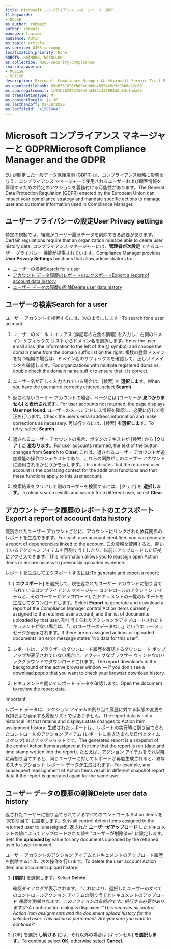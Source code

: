 ```yaml
---
title: Microsoft コンプライアンス マネージャーと GDPR
f1.keywords:
- NOCSH
ms.author: robmazz
author: robmazz
manager: laurawi
audience: Admin
ms.topic: article
ms.service: O365-seccomp
localization_priority: None
ROBOTS: NOINDEX, NOFOLLOW
ms.collection: M365-security-compliance
search.appverid:
- MOE150
- MET150
description: Microsoft Compliance Manager は、Microsoft Service Trust Portal の無料のワークフロー ベースのリスク評価ツールです。 コンプライアンス マネージャーを使用すると、Microsoft クラウド サービスに関連する規制コンプライアンス活動を追跡、割り当て、検証できます。
ms.openlocfilehash: 69e6551620fb654cb09d46554e6e3c98b6a2fc60
ms.sourcegitcommit: 1c91b7b24537d0e54d484c3379043db53c1aea65
ms.translationtype: MT
ms.contentlocale: ja-JP
ms.lasthandoff: 01/29/2020
ms.locfileid: "41595804"
---
```

# <a name="microsoft-compliance-manager-and-the-gdpr"></a><span data-ttu-id="703e5-104">Microsoft コンプライアンス マネージャーと GDPR</span><span class="sxs-lookup"><span data-stu-id="703e5-104">Microsoft Compliance Manager and the GDPR</span></span>

<span data-ttu-id="703e5-105">EU が制定した一般データ保護規則 (GDPR) は、コンプライアンス戦略に影響を与え、コンプライアンス マネージャーで使用されるユーザーおよび顧客情報を管理するための特定のアクションを義務付ける可能性があります。</span><span class="sxs-lookup"><span data-stu-id="703e5-105">The General Data Protection Regulation (GDPR) enacted by the European Union can impact your compliance strategy and mandate specific actions to manage user and customer information used in Compliance Manager.</span></span>

## <a name="user-privacy-settings"></a><span data-ttu-id="703e5-106">ユーザー プライバシーの設定</span><span class="sxs-lookup"><span data-stu-id="703e5-106">User Privacy settings</span></span>

<span data-ttu-id="703e5-107">特定の規制では、組織がユーザー履歴データを削除できる必要があります。</span><span class="sxs-lookup"><span data-stu-id="703e5-107">Certain regulations require that an organization must be able to delete user history data.</span></span> <span data-ttu-id="703e5-108">コンプライアンス マネージャーには、**管理者が次設定** できるユーザー プライバシー 機能が提供されています。</span><span class="sxs-lookup"><span data-stu-id="703e5-108">Compliance Manager provides **User Privacy Settings** functions that allow administrators to:</span></span>
  
- [<span data-ttu-id="703e5-109">ユーザーの検索</span><span class="sxs-lookup"><span data-stu-id="703e5-109">Search for a user</span></span>](#search-for-a-user)
- [<span data-ttu-id="703e5-110">アカウント データ履歴のレポートのエクスポート</span><span class="sxs-lookup"><span data-stu-id="703e5-110">Export a report of account data history</span></span>](#export-a-report-of-account-data-history)
- [<span data-ttu-id="703e5-111">ユーザー データの履歴の削除</span><span class="sxs-lookup"><span data-stu-id="703e5-111">Delete user data history</span></span>](#delete-user-data-history)
  
## <a name="search-for-a-user"></a><span data-ttu-id="703e5-112">ユーザーの検索</span><span class="sxs-lookup"><span data-stu-id="703e5-112">Search for a user</span></span>

<span data-ttu-id="703e5-113">ユーザー アカウントを検索するには、次のようにします。</span><span class="sxs-lookup"><span data-stu-id="703e5-113">To search for a user account:</span></span>
  
1. <span data-ttu-id="703e5-114">ユーザーのメール エイリアス (@記号の左側の情報) を入力し、右側のドメイン サフィックス リストからドメイン名を選択します。</span><span class="sxs-lookup"><span data-stu-id="703e5-114">Enter the user email alias (the information to the left of the @ symbol) and choose the domain name from the  domain suffix list on the right.</span></span> <span data-ttu-id="703e5-115">複数の登録ドメインを持つ組織の場合は、ドメイン名のサフィックスを確認して、正しいドメイン名を確認します。</span><span class="sxs-lookup"><span data-stu-id="703e5-115">For organizations with multiple registered domains, double check the domain name suffix to ensure that it is correct.</span></span>

2. <span data-ttu-id="703e5-116">ユーザー名が正しく入力されている場合は、[検索] を **選択します**。</span><span class="sxs-lookup"><span data-stu-id="703e5-116">When you have the username correctly entered, select **Search**.</span></span>

3. <span data-ttu-id="703e5-117">返されないユーザー アカウントの場合、ページには [ユーザーが **見つかりません] と表示されます**。</span><span class="sxs-lookup"><span data-stu-id="703e5-117">For user accounts not returned, the page displays **User not found**.</span></span> <span data-ttu-id="703e5-118">ユーザーのメール アドレス情報を確認し、必要に応じて修正を行います。</span><span class="sxs-lookup"><span data-stu-id="703e5-118">Check the user's email address information and make corrections as necessary.</span></span> <span data-ttu-id="703e5-119">再試行するには、[検索] **を選択します**。</span><span class="sxs-lookup"><span data-stu-id="703e5-119">To retry, select **Search**.</span></span>

4. <span data-ttu-id="703e5-120">返されるユーザー アカウントの場合、ボタンのテキストが [検索] から **[クリア** ] に **変わります**。</span><span class="sxs-lookup"><span data-stu-id="703e5-120">For user accounts returned, the text of the button changes from **Search** to **Clear**.</span></span> <span data-ttu-id="703e5-121">これは、返されるユーザー アカウントが追加機能の操作コンテキストであり、これらの関数がこのユーザー アカウントに適用されるかどうかを示します。</span><span class="sxs-lookup"><span data-stu-id="703e5-121">This indicates that the returned user account is the operating context for the additional functions and that these functions apply to this user account.</span></span>

5. <span data-ttu-id="703e5-122">検索結果をクリアして別のユーザーを検索するには、[クリア] を **選択します**。</span><span class="sxs-lookup"><span data-stu-id="703e5-122">To clear search results and search for a different user, select **Clear**.</span></span>

## <a name="export-a-report-of-account-data-history"></a><span data-ttu-id="703e5-123">アカウント データ履歴のレポートのエクスポート</span><span class="sxs-lookup"><span data-stu-id="703e5-123">Export a report of account data history</span></span>

<span data-ttu-id="703e5-124">識別されたユーザー アカウントごとに、アカウントにリンクされた依存関係のレポートを生成できます。</span><span class="sxs-lookup"><span data-stu-id="703e5-124">For each user account identified, you can generate a report of dependencies linked to the account.</span></span> <span data-ttu-id="703e5-125">この情報を使用すると、開いているアクション アイテムを再割り当てしたり、以前にアップロードした証拠にアクセスできます。</span><span class="sxs-lookup"><span data-stu-id="703e5-125">This information allows you to reassign open Action Items or ensure access to previously uploaded evidence.</span></span>
  
 <span data-ttu-id="703e5-126">レポートを生成してエクスポートするには:</span><span class="sxs-lookup"><span data-stu-id="703e5-126">To generate and export a report:</span></span>
  
1. <span data-ttu-id="703e5-127">[ **エクスポート]** を選択して、現在返されたユーザー アカウントに割り当てられているコンプライアンス マネージャー コントロールのアクション アイテムと、そのユーザーがアップロードしたドキュメントの一覧のレポートを生成してダウンロードします。</span><span class="sxs-lookup"><span data-stu-id="703e5-127">Select **Export** to generate and download a report of the Compliance Manager control Action Items currently assigned to the returned user account, and the list of documents uploaded by that user.</span></span> <span data-ttu-id="703e5-128">割り当てられたアクションやアップロードされたドキュメントがない場合は、「このユーザーのデータなし」というエラー メッセージが表示されます。</span><span class="sxs-lookup"><span data-stu-id="703e5-128">If there are no assigned actions or uploaded documents, an error message states "No data for this user".</span></span>

2. <span data-ttu-id="703e5-129">レポートは、ブラウザーのダウンロード履歴を確認するダウンロード ポップアップが表示されていない場合に、アクティブなブラウザー ウィンドウのバックグラウンドでダウンロードされます。</span><span class="sxs-lookup"><span data-stu-id="703e5-129">The report downloads in the background of the active browser window — if you don't see a download popup that you want to check your browser download history.</span></span>

3. <span data-ttu-id="703e5-130">ドキュメントを開いてレポート データを確認します。</span><span class="sxs-lookup"><span data-stu-id="703e5-130">Open the document to review the report data.</span></span>

> [!IMPORTANT]
> <span data-ttu-id="703e5-131">レポート データは、アクション アイテムの割り当て履歴に対する状態の変更を保持および表示する履歴リストではありません。</span><span class="sxs-lookup"><span data-stu-id="703e5-131">The report data is not a historical list that retains and displays state changes to Action Item assignment history.</span></span> <span data-ttu-id="703e5-132">生成されたレポートは、レポートの実行時に割り当てられたコントロールのアクション アイテム (レポートに書き込まれた日付とタイム スタンプ) のスナップショットです。</span><span class="sxs-lookup"><span data-stu-id="703e5-132">The generated report is a snapshot of the control Action Items assigned at the time that the report is run (date and time stamp written into the report).</span></span> <span data-ttu-id="703e5-133">たとえば、アクション アイテムをそれ以降に再割り当てすると、同じユーザーに対してレポートが再度生成されると、異なるスナップショット レポート データが生成されます。</span><span class="sxs-lookup"><span data-stu-id="703e5-133">For example, any subsequent reassignment of Action Items result in different snapshot report data if the report is generated again for the same user.</span></span>
  
## <a name="delete-user-data-history"></a><span data-ttu-id="703e5-134">ユーザー データの履歴の削除</span><span class="sxs-lookup"><span data-stu-id="703e5-134">Delete user data history</span></span>

<span data-ttu-id="703e5-135">返されたユーザーに割り当てられているすべてのコントロール Action Items を '未割り当て' に設定します。</span><span class="sxs-lookup"><span data-stu-id="703e5-135">Sets all control Action Items assigned to the returned user to 'unassigned'.</span></span> <span data-ttu-id="703e5-136">返された **ユーザーがアップロード** したドキュメントの値によってアップロードされた値を 'ユーザーが削除済み' に設定します。</span><span class="sxs-lookup"><span data-stu-id="703e5-136">Sets the **uploaded by** value for any documents uploaded by the returned user to 'user removed'.</span></span>
  
<span data-ttu-id="703e5-137">ユーザー アカウントのアクション アイテムとドキュメントのアップロード履歴を削除するには、次の操作を行います。</span><span class="sxs-lookup"><span data-stu-id="703e5-137">To delete the user account Action Item and document upload history:</span></span>
  
1. <span data-ttu-id="703e5-138">**[削除]** を選択します。</span><span class="sxs-lookup"><span data-stu-id="703e5-138">Select **Delete**.</span></span>

    <span data-ttu-id="703e5-139">確認ダイアログが表示されます。 "これにより、選択したユーザーのすべてのコントロールアクション アイテムの割り当てとドキュメントのアップロード *履歴が削除されます。このアクションは永続的です。続行する必要がありますか?*</span><span class="sxs-lookup"><span data-stu-id="703e5-139">A confirmation dialog is displayed: "*This removes all control Action Item assignments and the document upload history for the selected user. This action is permanent. Are you sure you want to continue?*"</span></span>

2. <span data-ttu-id="703e5-140">[OK] を選択 **し続ける** には、それ以外の場合は [キャンセル] **を選択します**。</span><span class="sxs-lookup"><span data-stu-id="703e5-140">To continue select **OK**, otherwise select **Cancel**.</span></span>
